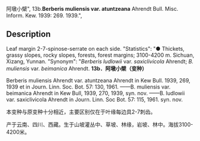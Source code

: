 阿墩小檗",
13b.**Berberis muliensis var. atuntzeana** Ahrendt Bull. Misc. Inform. Kew. 1939: 269. 1939.",

## Description
Leaf margin 2-7-spinose-serrate on each side.
  "Statistics": "● Thickets, grassy slopes, rocky slopes, forests, forest margins; 3100-4200 m. Sichuan, Xizang, Yunnan.
  "Synonym": "*Berberis ludlowii* var. *saxiclivicola* Ahrendt; *B. muliensis* var. *beimanica* Ahrendt.
**13b．阿墩小檗（变种）**

Berberis muliensis Ahrendt var. atuntzeana Ahrendt in Kew Bull. 1939, 269, 1939 et in Journ. Linn. Soc. Bot. 57: 130, 1961. ——B. muliensis var. beimanica Ahrendt in Kew Bull, 1939, 270, 1939, syn. nov. ——B. ludlowii var. saxiclivicola Ahrendt in Journ. Linn. Soc Bot. 57: 115, 1961. syn. nov.

本变种与原变种十分相近，主要区别仅在于叶缘每边具2-7刺齿。

产于云南、四川、西藏。生于山坡灌丛中、草坡、林缘，岩坡、林中。海拔3100-4200米。

